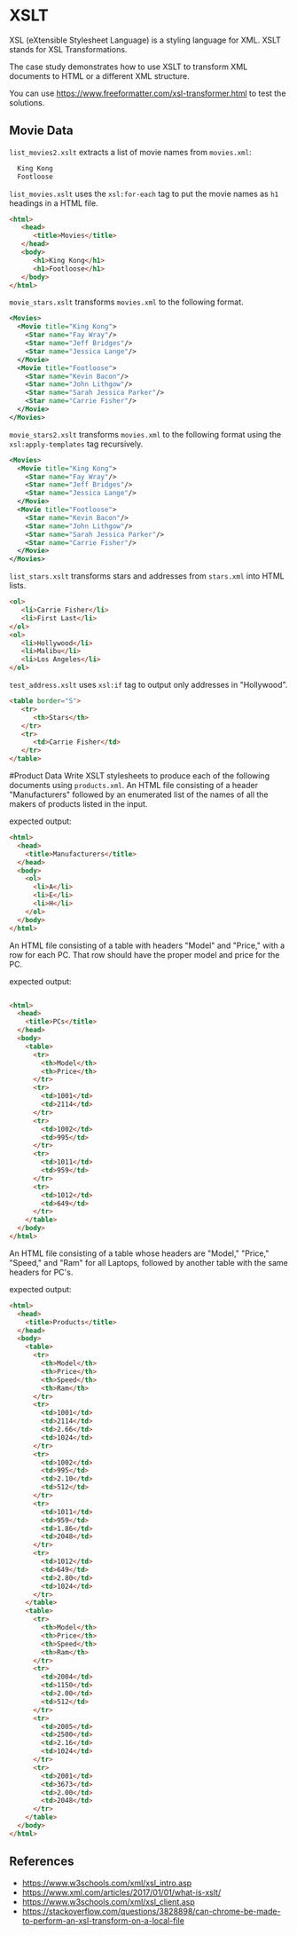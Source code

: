 # XSLT

XSL (eXtensible Stylesheet Language) is a styling language for XML. XSLT stands for XSL Transformations.

The case study demonstrates how to use XSLT to transform XML documents to HTML or a different XML structure.

You can use https://www.freeformatter.com/xsl-transformer.html to test the solutions.

## Movie Data

`list_movies2.xslt` extracts a list of movie names from `movies.xml`:
```html
  King Kong
  Footloose
```

`list_movies.xslt` uses the `xsl:for-each` tag to put the movie names as `h1` headings in a HTML file.
```html
<html>
   <head>
      <title>Movies</title>
   </head>
   <body>
      <h1>King Kong</h1>
      <h1>Footloose</h1>
   </body>
</html>
```

`movie_stars.xslt` transforms `movies.xml` to the following format.

```xml
<Movies>
  <Movie title="King Kong">
    <Star name="Fay Wray"/>
    <Star name="Jeff Bridges"/>
    <Star name="Jessica Lange"/>
  </Movie>
  <Movie title="Footloose">
    <Star name="Kevin Bacon"/>
    <Star name="John Lithgow"/>
    <Star name="Sarah Jessica Parker"/>
    <Star name="Carrie Fisher"/>
  </Movie>
</Movies>
```

`movie_stars2.xslt` transforms `movies.xml` to the following format using the `xsl:apply-templates` tag recursively.

```xml
<Movies>
  <Movie title="King Kong">
    <Star name="Fay Wray"/>
    <Star name="Jeff Bridges"/>
    <Star name="Jessica Lange"/>
  </Movie>
  <Movie title="Footloose">
    <Star name="Kevin Bacon"/>
    <Star name="John Lithgow"/>
    <Star name="Sarah Jessica Parker"/>
    <Star name="Carrie Fisher"/>
  </Movie>
</Movies>
```

`list_stars.xslt` transforms stars and addresses from `stars.xml` into HTML lists.
```html
<ol>
   <li>Carrie Fisher</li>
   <li>First Last</li>
</ol>
<ol>
   <li>Hollywood</li>
   <li>Malibu</li>
   <li>Los Angeles</li>
</ol>
```

`test_address.xslt` uses `xsl:if` tag to output only addresses in "Hollywood".
```html
<table border="S">
   <tr>
      <th>Stars</th>
   </tr>
   <tr>
      <td>Carrie Fisher</td>
   </tr>
</table>
```

#Product Data
Write XSLT stylesheets to produce each of the following documents using `products.xml`.
An HTML file consisting of a header "Manufacturers" followed by an enumerated list of the names of all the makers of products listed in the input.

expected output:
```html
<html>
  <head>
    <title>Manufacturers</title>
  </head>
  <body>
    <ol>
      <li>A</li>
      <li>E</li>
      <li>H</li>
    </ol>
  </body>
</html>
```

An HTML file consisting of a table with headers "Model" and "Price," with a row for each PC. That row should have the proper model and price for the PC.

expected output:
```html

<html>
  <head>
    <title>PCs</title>
  </head>
  <body>
    <table>
      <tr>
        <th>Model</th>
        <th>Price</th>
      </tr>
      <tr>
        <td>1001</td>
        <td>2114</td>
      </tr>
      <tr>
        <td>1002</td>
        <td>995</td>
      </tr>
      <tr>
        <td>1011</td>
        <td>959</td>
      </tr>
      <tr>
        <td>1012</td>
        <td>649</td>
      </tr>
    </table>
  </body>
</html>
```

An HTML file consisting of a table whose headers are "Model," "Price," "Speed," and "Ram" for all Laptops, followed by another table with the same headers for PC's.

expected output:
```html
<html>
  <head>
    <title>Products</title>
  </head>
  <body>
    <table>
      <tr>
        <th>Model</th>
        <th>Price</th>
        <th>Speed</th>
        <th>Ram</th>
      </tr>
      <tr>
        <td>1001</td>
        <td>2114</td>
        <td>2.66</td>
        <td>1024</td>
      </tr>
      <tr>
        <td>1002</td>
        <td>995</td>
        <td>2.10</td>
        <td>512</td>
      </tr>
      <tr>
        <td>1011</td>
        <td>959</td>
        <td>1.86</td>
        <td>2048</td>
      </tr>
      <tr>
        <td>1012</td>
        <td>649</td>
        <td>2.80</td>
        <td>1024</td>
      </tr>
    </table>
    <table>
      <tr>
        <th>Model</th>
        <th>Price</th>
        <th>Speed</th>
        <th>Ram</th>
      </tr>
      <tr>
        <td>2004</td>
        <td>1150</td>
        <td>2.00</td>
        <td>512</td>
      </tr>
      <tr>
        <td>2005</td>
        <td>2500</td>
        <td>2.16</td>
        <td>1024</td>
      </tr>
      <tr>
        <td>2001</td>
        <td>3673</td>
        <td>2.00</td>
        <td>2048</td>
      </tr>
    </table>
  </body>
</html>
```



## References
* https://www.w3schools.com/xml/xsl_intro.asp
* https://www.xml.com/articles/2017/01/01/what-is-xslt/
* https://www.w3schools.com/xml/xsl_client.asp
* https://stackoverflow.com/questions/3828898/can-chrome-be-made-to-perform-an-xsl-transform-on-a-local-file
